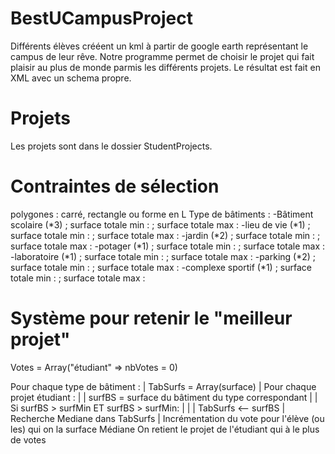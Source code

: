 # BestUCampusProject
Différents élèves crééent un kml à partir de google earth représentant le campus de leur rêve. Notre programme permet de choisir le projet qui fait plaisir au plus de monde parmis les différents projets. Le résultat est fait en XML avec un schema propre.

# Projets
Les projets sont dans le dossier StudentProjects.

# Contraintes de sélection
polygones : carré, rectangle ou forme en L
Type de bâtiments :
-Bâtiment scolaire (*3) ; surface totale min : ; surface totale max :
-lieu de vie (*1) ; surface totale min : ; surface totale max :
-jardin (*2) ; surface totale min : ; surface totale max :
-potager (*1) ; surface totale min : ; surface totale max :
-laboratoire (*1) ; surface totale min : ; surface totale max :
-parking (*2) ; surface totale min : ; surface totale max :
-complexe sportif (*1) ; surface totale min : ; surface totale max :

# Système pour retenir le "meilleur projet"

Votes = Array("étudiant" => nbVotes = 0)

Pour chaque type de bâtiment :
|	TabSurfs = Array(surface)
|	Pour chaque projet étudiant :
|	|	surfBS = surface du bâtiment du type correspondant
|	|	Si surfBS > surfMin ET surfBS > surfMin:
|	|	|	TabSurfs <-- surfBS
|	Recherche Mediane dans TabSurfs
|	Incrémentation du vote pour l'élève (ou les) qui on la surface Médiane 
On retient le projet de l'étudiant qui à le plus de votes	